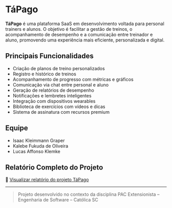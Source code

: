 # TáPago

**TáPago** é uma plataforma SaaS em desenvolvimento voltada para personal trainers e alunos. O objetivo é facilitar a gestão de treinos, o acompanhamento de desempenho e a comunicação entre treinador e aluno, promovendo uma experiência mais eficiente, personalizada e digital.

## Principais Funcionalidades
- Criação de planos de treino personalizados
- Registro e histórico de treinos
- Acompanhamento de progresso com métricas e gráficos
- Comunicação via chat entre personal e aluno
- Geração de relatórios de desempenho
- Notificações e lembretes inteligentes
- Integração com dispositivos wearables
- Biblioteca de exercícios com vídeos e dicas
- Sistema de assinatura com recursos premium

## Equipe
- Isaac Kleimmann Graper  
- Kalebe Fukuda de Oliveira  
- Lucas Affonso Klemke  

## Relatório Completo do Projeto
📄 [Visualizar relatório do projeto TáPago](https://catolicasc-my.sharepoint.com/:w:/g/personal/kalebe_fukuda_catolicasc_edu_br/Edz81Tj2mqRDiMLZMG5DVoUBtob5E71Rr4c8tWhXyIDU5w?e=f8fUSc)

---

> Projeto desenvolvido no contexto da disciplina PAC Extensionista – Engenharia de Software – Católica SC
